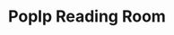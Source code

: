 ---
pid: CH259
title: Poplp Reading Room
location_transcription: W Phl
zipcode: '19130'
outside_phl: 
neighborhood: Art Museum,Francisville
age: '28'
age_range: 20-29
instagram: 
image_file_name: CH_259.jpg
proposal_transcription: 
topic: Education
topic_summary: '0'
type: Interactive,Space
keywords_other: 
credit: X
image_labels: Popup reading Room
twitter: 
facebook: 
permalink: "/monuments/ch259/"
layout: item-page
---